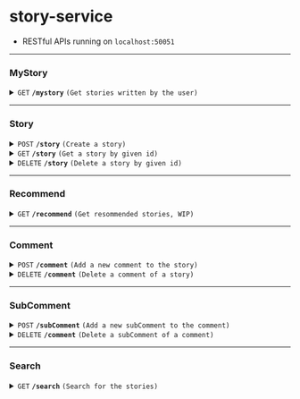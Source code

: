 # story-service

- RESTful APIs running on `localhost:50051`

---

### MyStory

<details>
<summary><code>GET</code> <code><b>/mystory</b></code> <code>(Get stories written by the user)</code></summary>

##### Headers

> | key           | value          | description   |
> | ------------- | -------------- | ------------- |
> | Authorization | `Bearer token` | The jwt token |

##### Responses

> | http code    | content-type       | response                                          |
> | ------------ | ------------------ | ------------------------------------------------- |
> | `200`        | `application/json` | `{"message": "Success", "storyIdList": string[]}` |
> | `401`, `500` | `text/plain`       | N/A                                               |

</details>

---

### Story

<details>
<summary><code>POST</code> <code><b>/story</b></code> <code>(Create a story)</code></summary>

##### Headers

> | key           | value          | description   |
> | ------------- | -------------- | ------------- |
> | Authorization | `Bearer token` | The jwt token |

##### Body (application/json)

> | key      | required | data type | description            |
> | -------- | -------- | --------- | ---------------------- |
> | authorId | true     | string    | ObjectId of the author |
> | content  | true     | string    | Content of the story   |
> | title    | true     | string    | Title of the story     |
> | subtitle | true     | string    | Subtitle of the story  |
> | tags     | true     | string[]  | Tags of the story      |

##### Responses

> | http code           | content-type       | response                                                         |
> | ------------------- | ------------------ | ---------------------------------------------------------------- |
> | `200`               | `application/json` | `{"message": "Success", "storyId": "ObjectId of the new story"}` |
> | `401`, `400`, `500` | `text/plain`       | N/A                                                              |

</details>

<details>
<summary><code>GET</code> <code><b>/story</b></code> <code>(Get a story by given id)</code></summary>

##### Query Parameters

> | key     | required | data type | description           |
> | ------- | -------- | --------- | --------------------- |
> | storyId | true     | string    | ObjectId of the story |

##### Responses

```typescript
type story = {
  author: string
  authorId: string
  content: string
  title: string
  subTitle: string
  createdAt: google.protobuf.Timestamp
  comments: Comment
  tags: string[]
}
```

> | http code           | content-type       | response                                 |
> | ------------------- | ------------------ | ---------------------------------------- |
> | `200`               | `application/json` | `{"message": "Success", "story": story}` |
> | `400`, `404`, `500` | `text/plain`       | N/A                                      |

</details>

<details>
<summary><code>DELETE</code> <code><b>/story</b></code> <code>(Delete a story by given id)</code></summary>

##### Headers

> | key           | value          | description   |
> | ------------- | -------------- | ------------- |
> | Authorization | `Bearer token` | The jwt token |

##### Body (application/json)

> | key       | required | data type | description             |
> | --------- | -------- | --------- | ----------------------- |
> | storyId   | true     | string    | ObjectId of the story   |
> | deleterId | true     | string    | ObjectId of the deleter |

##### Responses

> | http code    | content-type       | response                 |
> | ------------ | ------------------ | ------------------------ |
> | `200`        | `application/json` | `{"message": "Success"}` |
> | `400`, `500` | `text/plain`       | N/A                      |

</details>

---

### Recommend

<details>
<summary><code>GET</code> <code><b>/recommend</b></code> <code>(Get resommended stories, WIP)</code></summary>

##### Headers

> | key           | value          | description   |
> | ------------- | -------------- | ------------- |
> | Authorization | `Bearer token` | The jwt token |

##### Query Parameters

> | key    | required | data type | description                 |
> | ------ | -------- | --------- | --------------------------- |
> | userId | true     | string    | ObjectId of the user        |
> | count  | true     | int       | Number of story to retrieve |
> | skip   | true     | int       | --                          |

##### Responses

> | http code    | content-type       | response                                          |
> | ------------ | ------------------ | ------------------------------------------------- |
> | `200`        | `application/json` | `{"message": "Success", "storyIdList": string[]}` |
> | `400`, `500` | `text/plain`       | N/A                                               |

</details>

---

### Comment

<details>
<summary><code>POST</code> <code><b>/comment</b></code> <code>(Add a new comment to the story)</code></summary>

##### Headers

> | key           | value          | description   |
> | ------------- | -------------- | ------------- |
> | Authorization | `Bearer token` | The jwt token |

##### Body (application/json)

> | key              | required | data type | description                |
> | ---------------- | -------- | --------- | -------------------------- |
> | comment          | true     | string    | The content of the comment |
> | commenterId      | true     | string    | The id of the commenter    |
> | commentedStoryId | true     | string    | The story to comment on    |

##### Responses

> | http code           | content-type       | response                                                  |
> | ------------------- | ------------------ | --------------------------------------------------------- |
> | `200`               | `application/json` | `{"message": "Success", "commentId: "id of the comment"}` |
> | `400`, `401`, `500` | `text/plain`       | N/A                                                       |

</details>

<details>
<summary><code>DELETE</code> <code><b>/comment</b></code> <code>(Delete a comment of a story)</code></summary>

##### Headers

> | key           | value          | description   |
> | ------------- | -------------- | ------------- |
> | Authorization | `Bearer token` | The jwt token |

##### Body (application/json)

> | key       | required | data type | description           |
> | --------- | -------- | --------- | --------------------- |
> | commentId | true     | string    | The id of the comment |
> | deleterId | true     | string    | The id of the deleter |

##### Responses

> | http code           | content-type       | response                 |
> | ------------------- | ------------------ | ------------------------ |
> | `200`               | `application/json` | `{"message": "Success"}` |
> | `400`, `401`, `500` | `text/plain`       | N/A                      |

</details>

---

### SubComment

<details>
<summary><code>POST</code> <code><b>/subComment</b></code> <code>(Add a new subComment to the comment)</code></summary>

##### Headers

> | key           | value          | description   |
> | ------------- | -------------- | ------------- |
> | Authorization | `Bearer token` | The jwt token |

##### Body (application/json)

> | key              | required | data type | description                |
> | ---------------- | -------- | --------- | -------------------------- |
> | content          | true     | string    | The content of the comment |
> | commenterId      | true     | string    | The id of the commenter    |
> | repliedCommentId | true     | string    | The comment to comment on  |

##### Responses

> | http code    | content-type       | response                                                        |
> | ------------ | ------------------ | --------------------------------------------------------------- |
> | `200`        | `application/json` | `{"message": "Success", "subCommentId: "id of the subComment"}` |
> | `401`, `500` | `text/plain`       | N/A                                                             |

</details>

<details>
<summary><code>DELETE</code> <code><b>/comment</b></code> <code>(Delete a subComment of a comment)</code></summary>

##### Headers

> | key           | value          | description   |
> | ------------- | -------------- | ------------- |
> | Authorization | `Bearer token` | The jwt token |

##### Body (application/json)

> | key       | required | data type | description           |
> | --------- | -------- | --------- | --------------------- |
> | commentId | true     | string    | The id of the comment |
> | deleterId | true     | string    | The id of the deleter |

##### Responses

> | http code          | content-type       | response                 |
> | ------------------ | ------------------ | ------------------------ |
> | `200`              | `application/json` | `{"message": "Success"}` |
> | `400`, `401`, 500` | `text/plain`       | N/A                      |

</details>

---

### Search

<details>
<summary><code>GET</code> <code><b>/search</b></code> <code>(Search for the stories)</code></summary>

##### Query Parameters

> | key   | required | data type | description                 |
> | ----- | -------- | --------- | --------------------------- |
> | tag   | true     | string    | Tag for searching           |
> | count | true     | int       | Number of story to retrieve |
> | skip  | true     | int       | --                          |

##### Responses

> | http code | content-type       | response                                                   |
> | --------- | ------------------ | ---------------------------------------------------------- |
> | `200`     | `application/json` | `{"message": "Success", "storyIdList: string list of ids}` |
> | `500`     | `text/plain`       | N/A                                                        |

</details>
